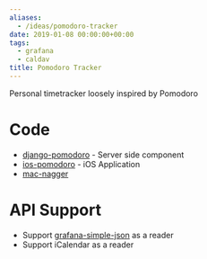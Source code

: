 ```yaml
---
aliases:
  - /ideas/pomodoro-tracker
date: 2019-01-08 00:00:00+00:00
tags:
  - grafana
  - caldav
title: Pomodoro Tracker
---
```


Personal timetracker loosely inspired by Pomodoro

# Code

- [django-pomodoro](https://github.com/kfdm/django-pomodoro) - Server side component
- [ios-pomodoro](https://github.com/kfdm/ios-pomodoro) - iOS Application
- [mac-nagger](https://github.com/kfdm/mac-nagger)

# API Support

- Support [grafana-simple-json] as a reader
- Support iCalendar as a reader

[grafana-simple-json]: https://github.com/grafana/simple-json-datasource
